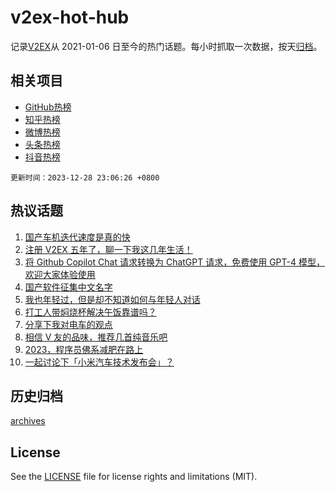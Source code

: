 # v2ex-hot-hub

 记录[V2EX](https://www.v2ex.com/)从 2021-01-06 日至今的热门话题。每小时抓取一次数据，按天[归档](archives)。
 
 ## 相关项目

- [GitHub热榜](https://github.com/snaildev/github-hot-hub)
- [知乎热榜](https://github.com/snaildev/zhihu-hot-hub)
- [微博热榜](https://github.com/snaildev/weibo-hot-hub)
- [头条热榜](https://github.com/snaildev/toutiao-hot-hub)
- [抖音热榜](https://github.com/snaildev/douyin-hot-hub)


 `更新时间：2023-12-28 23:06:26 +0800`

## 热议话题

1. [国产车机迭代速度是真的快](https://www.v2ex.com/t/1004012)
1. [注册 V2EX 五年了，聊一下我这几年生活！](https://www.v2ex.com/t/1004101)
1. [将 Github Copilot Chat 请求转换为 ChatGPT 请求，免费使用 GPT-4 模型，欢迎大家体验使用](https://www.v2ex.com/t/1004009)
1. [国产软件征集中文名字](https://www.v2ex.com/t/1004053)
1. [我也年轻过，但是却不知道如何与年轻人对话](https://www.v2ex.com/t/1004081)
1. [打工人带焖烧杯解决午饭靠谱吗？](https://www.v2ex.com/t/1003998)
1. [分享下我对电车的观点](https://www.v2ex.com/t/1004059)
1. [相信 V 友的品味，推荐几首纯音乐吧](https://www.v2ex.com/t/1004049)
1. [2023，程序员佛系减肥在路上](https://www.v2ex.com/t/1003992)
1. [一起讨论下「小米汽车技术发布会」？](https://www.v2ex.com/t/1004118)

## 历史归档

[archives](archives)

## License

See the [LICENSE](LICENSE) file for license rights and limitations (MIT).
